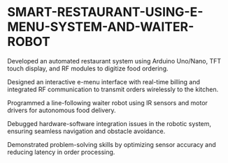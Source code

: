 # SMART-RESTAURANT-USING-E-MENU-SYSTEM-AND-WAITER-ROBOT
Developed an automated restaurant system using Arduino Uno/Nano, TFT touch display, and RF modules to digitize food ordering.

Designed an interactive e-menu interface with real-time billing and integrated RF communication to transmit orders wirelessly to the kitchen.

Programmed a line-following waiter robot using IR sensors and motor drivers for autonomous food delivery.

Debugged hardware-software integration issues in the robotic system, ensuring seamless navigation and obstacle avoidance.

Demonstrated problem-solving skills by optimizing sensor accuracy and reducing latency in order processing.
